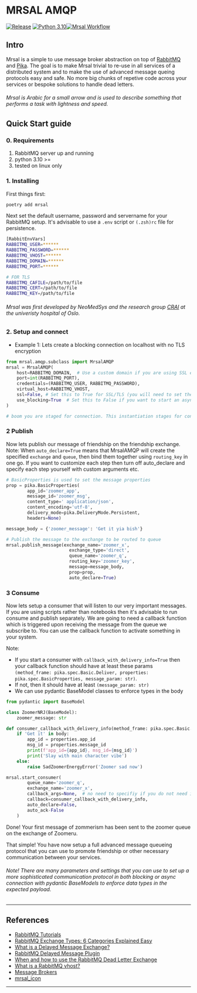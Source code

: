 # MRSAL AMQP
[![Release](https://img.shields.io/badge/release-1.0.9-etalue.svg)](https://pypi.org/project/mrsal/) [![Python 3.10](https://img.shields.io/badge/python-3.10--3.11--3.12lue.svg)](https://www.python.org/downloads/release/python-3103/)[![Mrsal Workflow](https://github.com/NeoMedSys/mrsal/actions/workflows/mrsal.yaml/badge.svg?branch=main)](https://github.com/NeoMedSys/mrsal/actions/workflows/mrsal.yaml)


## Intro
Mrsal is a simple to use message broker abstraction on top of [RabbitMQ](https://www.rabbitmq.com/) and [Pika](https://pika.readthedocs.io/en/stable/index.html). The goal is to make Mrsal trivial to re-use in all services of a distributed system and to make the use of advanced message queing protocols easy and safe. No more big chunks of repetive code across your services or bespoke solutions to handle dead letters. 

###### Mrsal is Arabic for a small arrow and is used to describe something that performs a task with lightness and speed. 

## Quick Start guide

### 0. Requirements
1. RabbitMQ server up and running
2. python 3.10 >=
3. tested on linux only

### 1. Installing
First things first: 

```bash
poetry add mrsal
```

Next set the default username, password and servername for your RabbitMQ setup. It's advisable to use a `.env` script or `(.zsh)rc` file for persistence.

```bash
[RabbitEnvVars]
RABBITMQ_USER=******
RABBITMQ_PASSWORD=******
RABBITMQ_VHOST=******
RABBITMQ_DOMAIN=******
RABBITMQ_PORT=******

# FOR TLS
RABBITMQ_CAFILE=/path/to/file
RABBITMQ_CERT=/path/to/file
RABBITMQ_KEY=/path/to/file
```

###### Mrsal was first developed by NeoMedSys and the research group [CRAI](https://crai.no/) at the univeristy hospital of Oslo.

### 2. Setup and connect
- Example 1: Lets create a blocking connection on localhost with no TLS encryption

```python
from mrsal.amqp.subclass import MrsalAMQP
mrsal = MrsalAMQP(
    host=RABBITMQ_DOMAIN,  # Use a custom domain if you are using SSL e.g. mrsal.on-example.com
    port=int(RABBITMQ_PORT),
    credentials=(RABBITMQ_USER, RABBITMQ_PASSWORD),
    virtual_host=RABBITMQ_VHOST,
    ssl=False, # Set this to True for SSL/TLS (you will need to set the cert paths if you do so)
    use_blocking=True  # Set this to False if you want to start an async connection
)

# boom you are staged for connection. This instantiation stages for connection only
```

### 2 Publish
Now lets publish our message of friendship on the friendship exchange.
Note: When `auto_declare=True` means that MrsalAMQP will create the specified `exchange` and `queue`, then bind them together using `routing_key` in one go. If you want to customize each step then turn off auto_declare and specify each step yourself with custom arguments etc.

```python
# BasicProperties is used to set the message properties
prop = pika.BasicProperties(
        app_id='zoomer_app',
        message_id='zoomer_msg',
        content_type=' application/json',
        content_encoding='utf-8',
        delivery_mode=pika.DeliveryMode.Persistent,
        headers=None)

message_body = {'zoomer_message': 'Get it yia bish'}

# Publish the message to the exchange to be routed to queue
mrsal.publish_message(exchange_name='zoomer_x',
                        exchange_type='direct',
                        queue_name='zoomer_q',
                        routing_key='zoomer_key',
                        message=message_body, 
                        prop=prop,
                        auto_declare=True)
```

### 3 Consume

Now lets setup a consumer that will listen to our very important messages. If you are using scripts rather than notebooks then it's advisable to run consume and publish separately. We are going to need a callback function which is triggered upon receiving the message from the queue we subscribe to. You can use the callback function to activate something in your system.

Note: 
- If you start a consumer with `callback_with_delivery_info=True` then your callback function should have at least these params `(method_frame: pika.spec.Basic.Deliver, properties: pika.spec.BasicProperties, message_param: str)`. 
- If not, then it should have at least `(message_param: str)`
- We can use pydantic BaseModel classes to enforce types in the body

```python
from pydantic import BaseModel

class ZoomerNRJ(BaseModel):
    zoomer_message: str

def consumer_callback_with_delivery_info(method_frame: pika.spec.Basic.Deliver, properties: pika.spec.BasicProperties, body: str):
    if 'Get it' in body:
        app_id = properties.app_id
        msg_id = properties.message_id
        print(f'app_id={app_id}, msg_id={msg_id}')
        print('Slay with main character vibe')
    else:
        raise SadZoomerEnergyError('Zoomer sad now')

mrsal.start_consumer(
        queue_name='zoomer_q',
        exchange_name='zoomer_x',
        callback_args=None,  # no need to specifiy if you do not need it
        callback=consumer_callback_with_delivery_info,
        auto_declare=False,
        auto_ack-False
    )
```

Done! Your first message of zommerism has been sent to the zoomer queue on the exchange of Zoomeru.

That simple! You have now setup a full advanced message queueing protocol that you can use to promote friendship or other necessary communication between your services.

###### Note! There are many parameters and settings that you can use to set up a more sophisticated communication protocol in both blocking or async connection with pydantic BaseModels to enforce data types in the expected payload.
---
## References

- [RabbitMQ Tutorials](https://www.rabbitmq.com/getstarted.html)
- [RabbitMQ Exchange Types: 6 Categories Explained Easy](https://hevodata.com/learn/rabbitmq-exchange-type/)
- [What is a Delayed Message Exchange?](https://www.cloudamqp.com/blog/what-is-delayed-message-exchange-in-rabbitmq.html#:~:text=The%20RabbitMQ%20delayed%20exchange%20plugin,in%20milliseconds%20can%20be%20specified.)
- [RabbitMQ Delayed Message Plugin](https://github.com/rabbitmq/rabbitmq-delayed-message-exchange)
- [When and how to use the RabbitMQ Dead Letter Exchange](https://www.cloudamqp.com/blog/whennd-how-to-use-the-rabbitmq-dead-letter-exchange.html)
- [What is a RabbitMQ vhost?](https://www.cloudamqp.com/blog/what-is-rabbitmq-vhost.html)
- [Message Brokers](https://www.ibm.com/cloud/learn/messagerokers)
- [mrsal_icon](https://www.pngegg.com/en/png-mftic)
---
